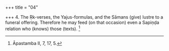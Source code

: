 +++
title = "04"

+++
4. The Ṛk-verses, the Yajus-formulas, and the Sāmans (give) lustre to a funeral offering. Therefore he may feed (on that occasion) even a Sapiṇḍa relation who (knows) those (texts). [^4] 


[^4]:  Āpastamba II, 7, 17, 5.
